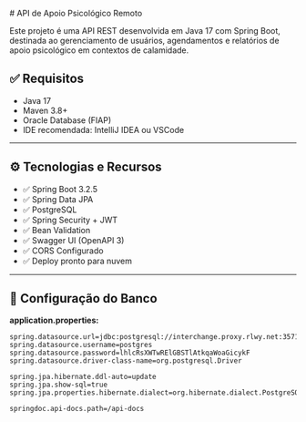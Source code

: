 ﻿﻿# API de Apoio Psicológico Remoto

Este projeto é uma API REST desenvolvida em Java 17 com Spring Boot, destinada ao gerenciamento de usuários, agendamentos e relatórios de apoio psicológico em contextos de calamidade.

## ✅ Requisitos

- Java 17
- Maven 3.8+
- Oracle Database (FIAP)
- IDE recomendada: IntelliJ IDEA ou VSCode

---

## ⚙️ Tecnologias e Recursos

- ✅ Spring Boot 3.2.5
- ✅ Spring Data JPA
- ✅ PostgreSQL
- ✅ Spring Security + JWT
- ✅ Bean Validation
- ✅ Swagger UI (OpenAPI 3)
- ✅ CORS Configurado
- ✅ Deploy pronto para nuvem

---

## 🔧 Configuração do Banco

**application.properties:**

```properties
spring.datasource.url=jdbc:postgresql://interchange.proxy.rlwy.net:35713/railway
spring.datasource.username=postgres
spring.datasource.password=lhlcRsXWTwRElGBSTlAtkqaWoaGicykF
spring.datasource.driver-class-name=org.postgresql.Driver

spring.jpa.hibernate.ddl-auto=update
spring.jpa.show-sql=true
spring.jpa.properties.hibernate.dialect=org.hibernate.dialect.PostgreSQLDialect

springdoc.api-docs.path=/api-docs

